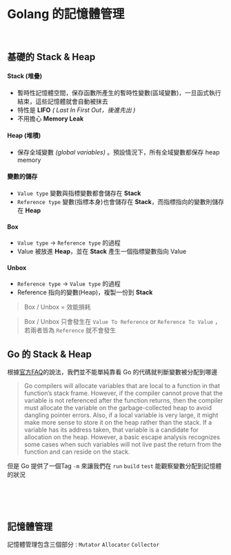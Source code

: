# Golang 的記憶體管理


<br>

## 基礎的 Stack & Heap 
#### Stack (堆疊)
- 暫時性記憶體空間，保存函數所產生的暫時性變數(區域變數)，一旦函式執行結束，這些記憶體就會自動被抹去
- 特性是 **LIFO** *( Last In First Out，後進先出 )*
- 不用擔心 **Memory Leak**

#### Heap (堆積)
- 保存全域變數 *(global variables)* 。預設情況下，所有全域變數都保存 heap memory

#### 變數的儲存
- `Value type` 變數與指標變數都會儲存在 **Stack**
- `Reference type` 變數(指標本身)也會儲存在 **Stack**，而指標指向的變數則儲存在 **Heap**

#### Box
- `Value type` -> `Reference type` 的過程
- Value 被放進 **Heap**，並在 **Stack** 產生一個指標變數指向 Value

#### Unbox
- `Reference type` -> `Value type` 的過程
- Reference 指向的變數(Heap)，複製一份到 **Stack** 
> Box / Unbox = 效能損耗

> Box / Unbox 只會發生在 `Value To Reference` or `Reference To Value`
，若兩者皆為 `Reference` 就不會發生


## Go 的 Stack & Heap
根據[官方FAQ](https://golang.org/doc/faq#stack_or_heap)的說法，我們並不能單純靠看 Go 的代碼就判斷變數被分配到哪邊
> Go compilers will allocate variables that are local to a function in that function’s stack frame. However, if the compiler cannot prove that the variable is not referenced after the function returns, then the compiler must allocate the variable on the garbage-collected heap to avoid dangling pointer errors. Also, if a local variable is very large, it might make more sense to store it on the heap rather than the stack.
If a variable has its address taken, that variable is a candidate for allocation on the heap. However, a basic escape analysis recognizes some cases when such variables will not live past the return from the function and can reside on the stack.

但是 Go 提供了一個Tag  `-m` 來讓我們在 `run` `build` `test` 能觀察變數分配到記憶體的狀況

<br>
<br>
<br>

## 記憶體管理

記憶體管理包含三個部分 : `Mutator` `Allocator` `Collector`